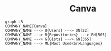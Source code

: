 <h1 align="center">Canva</h1>

```mermaid
graph LR
COMPANY_NAME{Canva}
COMPANY_NAME ---> U{Users} ---> UN[22]
COMPANY_NAME ---> R{Repositories} ---> RN[505]
COMPANY_NAME ---> G{Gists} ---> GN[365]
COMPANY_NAME ---> ML{Most Used<br>Languages}
```
